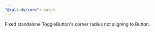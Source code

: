 ```yaml
---
"@salt-ds/core": patch
---
```


Fixed standalone ToggleButton's corner radius not aligning to Button.
